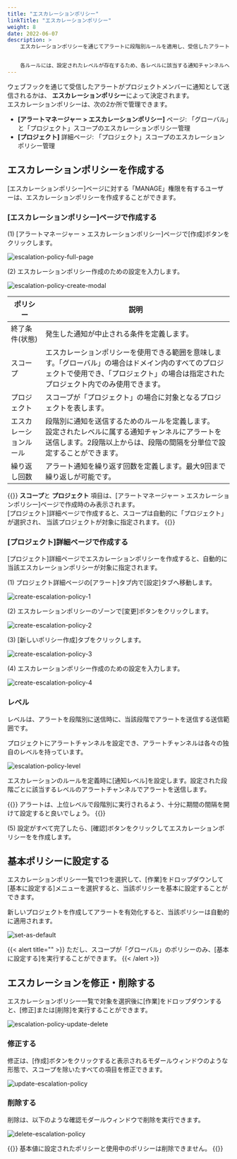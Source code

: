 ```yaml
---
title: "エスカレーションポリシー"
linkTitle: "エスカレーションポリシー"
weight: 8
date: 2022-06-07
description: >
    エスカレーションポリシーを通じてアラートに段階別ルールを適用し、受信したアラートをプロジェクトメンバーに効果的に伝達します。


    各ルールには、設定されたレベルが存在するため、各レベルに該当する通知チャンネルへアラートが送信されます。
---
```


ウェブフックを通じて受信したアラートがプロジェクトメンバーに通知として送信されるかは、 **エスカレーションポリシー**によって決定されます。
<br>
エスカレーションポリシーは、次の2か所で管理できます。

- **[アラートマネージャー > エスカレーションポリシー]** ぺージ: 「グローバル」と「プロジェクト」スコープのエスカレーションポリシー管理
- **[プロジェクト]** 詳細ページ: 「プロジェクト」スコープのエスカレーションポリシー管理

## エスカレーションポリシーを作成する

[エスカレーションポリシー]ページに対する「MANAGE」権限を有するユーザーは、エスカレーションポリシーを作成することができます。

### [エスカレーションポリシー]ページで作成する
(1) [アラートマネージャー > エスカレーションポリシー]ページで[作成]ボタンをクリックします。

![escalation-policy-full-page](/ja/docs/guides/alert-manager/escalation-policy-img/escalation-policy-full-page.png)

(2) エスカレーションポリシー作成のための設定を入力します。

![escalation-policy-create-modal](/ja/docs/guides/alert-manager/escalation-policy-img/escalation-policy-create-modal.png)

| ポリシー        | 説明                                                                                                  |
|-----------|-----------------------------------------------------------------------------------------------------|
| 終了条件(状態) | 発生した通知が中止される条件を定義します。                                                                             |
| スコープ        | エスカレーションポリシーを使用できる範囲を意味します。「グローバル」の場合はドメイン内のすべてのプロジェクトで使用でき、「プロジェクト」の場合は指定されたプロジェクト内でのみ使用できます。|
| プロジェクト      | スコープが「プロジェクト」の場合に対象となるプロジェクトを表します。                                                                  |
| エスカレーションルール | 段階別に通知を送信するためのルールを定義します。<br/>設定されたレベルに属する通知チャンネルにアラートを送信します。2段階以上からは、段階の間隔を分単位で設定することができます。        |
| 繰り返し回数     | アラート通知を繰り返す回数を定義します。最大9回まで繰り返しが可能です。                                                          |

{{<alert>}}
**スコープ**と **プロジェクト** 項目は、[アラートマネージャー > エスカレーションポリシー]ページで作成時のみ表示されます。
<br>
[プロジェクト]詳細ページで作成すると、スコープは自動的に「プロジェクト」が選択され、 当該プロジェクトが対象に指定されます。
{{</alert>}}

### [プロジェクト]詳細ページで作成する
[プロジェクト]詳細ページでエスカレーションポリシーを作成すると、自動的に当該エスカレーションポリシーが対象に指定されます。

(1) プロジェクト詳細ページの[アラート]タブ内で[設定]タブへ移動します。

![create-escalation-policy-1](/ja/docs/guides/alert-manager/escalation-policy-img/create-escalation-policy-1.png)

(2) エスカレーションポリシーのゾーンで[変更]ボタンをクリックします。

![create-escalation-policy-2](/ja/docs/guides/alert-manager/escalation-policy-img/create-escalation-policy-2.png)

(3) [新しいポリシー作成]タブをクリックします。

![create-escalation-policy-3](/ja/docs/guides/alert-manager/escalation-policy-img/create-escalation-policy-3.png)

(4) エスカレーションポリシー作成のための設定を入力します。

![create-escalation-policy-4](/ja/docs/guides/alert-manager/escalation-policy-img/create-escalation-policy-4.png)

### レベル

レベルは、アラートを段階別に送信時に、当該段階でアラートを送信する送信範囲です。

プロジェクトにアラートチャンネルを設定でき、アラートチャンネルは各々の独自のレベルを持っています。

![escalation-policy-level](/ja/docs/guides/alert-manager/escalation-policy-img/escalation-policy-level.png)

エスカレーションのルールを定義時に[通知レベル]を設定します。設定された段階ごとに該当するレベルのアラートチャンネルでアラートを送信します。

{{<alert>}}
アラートは、上位レベルで段階別に実行されるよう、十分に期間の間隔を開けて設定すると良いでしょう。
{{</alert>}}

(5) 設定がすべて完了したら、[確認]ボタンをクリックしてエスカレーションポリシーをを作成します。




## 基本ポリシーに設定する

エスカレーションポリシー一覧で1つを選択して、[作業]をドロップダウンして[基本に設定する]メニューを選択すると、当該ポリシーを基本に設定することができます。

新しいプロジェクトを作成してアラートを有効化すると、当該ポリシーは自動的に適用されます。

![set-as-default](/ja/docs/guides/alert-manager/escalation-policy-img/set-as-default.png)

{{< alert title="" >}}
ただし、スコープが「グローバル」のポリシーのみ、[基本に設定する]を実行することができます。
{{< /alert >}}




## エスカレーションを修正・削除する

エスカレーションポリシー一覧で対象を選択後に[作業]をドロップダウンすると、[修正]または[削除]を実行することができます。

![escalation-policy-update-delete](/ja/docs/guides/alert-manager/escalation-policy-img/escalation-policy-update-delete.png)

### 修正する

修正は、[作成]ボタンをクリックすると表示されるモダールウィンドウのような形態で、スコープを除いたすべての項目を修正できます。

![update-escalation-policy](/ja/docs/guides/alert-manager/escalation-policy-img/update-escalation-policy.png)

### 削除する

削除は、以下のような確認モダールウィンドウで削除を実行できます。

![delete-escalation-policy](/ja/docs/guides/alert-manager/escalation-policy-img/delete-escalation-policy.png)

{{<alert>}}
基本値に設定されたポリシーと使用中のポリシーは削除できません。
{{</alert>}}
